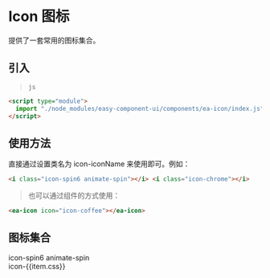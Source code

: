 <script setup>
import {onMounted} from "vue"
import configs from "../components/ea-icon/config.json"


onMounted(() => {
    import("./index.scss")
})
</script>

# Icon 图标

提供了一套常用的图标集合。

## 引入

> `js`

```html
<script type="module">
  import "./node_modules/easy-component-ui/components/ea-icon/index.js";
</script>
```

## 使用方法

直接通过设置类名为 icon-iconName 来使用即可。例如：

<i class="icon-spin6 animate-spin"></i>
<i class="icon-chrome"></i>

```html
<i class="icon-spin6 animate-spin"></i> <i class="icon-chrome"></i>
```

> 也可以通过组件的方式使用：

```html
<ea-icon icon="icon-coffee"></ea-icon>
```

## 图标集合

<div class="main-icon-wrap">
    <section>
        <i class="icon-spin6 animate-spin"></i>
        <span>icon-spin6 animate-spin</span>
    </section>
    <section v-for="(item, index) in configs.glyphs">
        <i :class="'icon-' + item.css"></i>
        <span>icon-{{item.css}}</span>
    </section>
</div>

